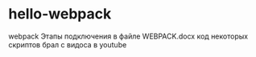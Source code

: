 # hello-webpack
webpack
Этапы подключения в файле WEBPACK.docx
код некоторых скриптов брал с видоса в youtube
